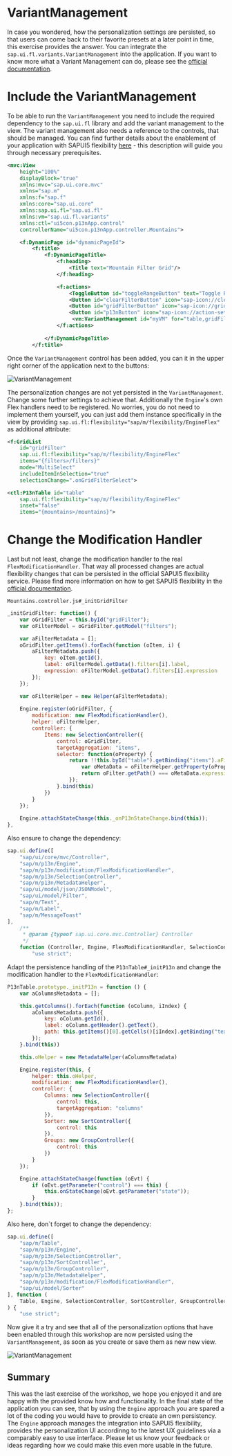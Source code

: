 # VariantManagement
In case you wondered, how the personalization settings are persisted, so that users can come back to their favorite presets at a later point in time, this exercise provides the answer. You can integrate the `sap.ui.fl.variants.VariantManagement` into the application. If you want to know more what a Variant Management can do, please see the [official documentation](https://experience.sap.com/fiori-design-web/variant-management/).
# Include the VariantManagement
To be able to run the `VariantManagement` you need to include the required dependency to the `sap.ui.fl` library and add the variant management to the view. The variant management also needs a reference to the controls, that should be managed. You can find further details about the enablement of your application with SAPUI5 flexibility [here](https://sapui5.hana.ondemand.com/#/topic/f1430c0337534d469da3a56307ff76af) - this description will guide you through necessary prerequisites.
````xml
<mvc:View
    height="100%"
    displayBlock="true"
    xmlns:mvc="sap.ui.core.mvc"
    xmlns="sap.m"
    xmlns:f="sap.f"
    xmlns:core="sap.ui.core"
    xmlns:sap.ui.fl="sap.ui.fl"
    xmlns:vm="sap.ui.fl.variants"
    xmlns:ctl="ui5con.p13nApp.control"
    controllerName="ui5con.p13nApp.controller.Mountains">

	<f:DynamicPage id="dynamicPageId">
		<f:title>
			<f:DynamicPageTitle>
				<f:heading>
					<Title text="Mountain Filter Grid"/>
				</f:heading>

				<f:actions>
                    <ToggleButton id="toggleRangeButton" text="Toggle Range" press=".onToggleRange" type="Transparent"/>
                    <Button id="clearFilterButton" icon="sap-icon://clear-filter" type="Transparent" press=".onClearFilterPress"/>
                    <Button id="gridFilterButton" icon="sap-icon://grid" type="Transparent" press=".onGridFilterPress"/>
                    <Button id="p13nButton" icon="sap-icon://action-settings" type="Transparent" press=".onP13nPress"/>
                     <vm:VariantManagement id="myVM" for="table,gridFilter"/>
                </f:actions>
               
			</f:DynamicPageTitle>
		</f:title>
````

Once the `VariantManagement` control has been added, you can it in the upper right corner of the application next to the buttons:

![VariantManagement](screenshots/ex11_1.png)

The personalization changes are not yet persisted in the `VariantManagement`. Change some further settings to achieve that. Additionally the `Engine`'s own Flex handlers need to be registered. No worries, you do not need to implement them yourself, you can just add them instance specifically in the view by providing `sap.ui.fl:flexibility="sap/m/flexibility/EngineFlex"` as additional attribute:

````xml
<f:GridList
    id="gridFilter"
    sap.ui.fl:flexibility="sap/m/flexibility/EngineFlex" 
    items="{filters>/filters}"
    mode="MultiSelect"
    includeItemInSelection="true"
    selectionChange=".onGridFilterSelect">
````

````xml
<ctl:P13nTable id="table"
    sap.ui.fl:flexibility="sap/m/flexibility/EngineFlex" 
    inset="false"
    items="{mountains>/mountains}">
````
# Change the Modification Handler
Last but not least, change the modification handler to the real `FlexModificationHandler`. That way all processed changes are actual flexibility changes that can be persisted in the official SAPUI5 flexibility service. Please find more information on how to get SAPUI5 flexibility in the [official documentation](https://help.sap.com/docs/UI5_FLEXIBILITY_KEY_USER/0f8b49c4dfc94bc0bda25a19aa93d5b2/365187a3cb1b4579a910532aa3c48ba2.html).

`Mountains.controller.js#_initGridFilter`
````js
_initGridFilter: function() {
    var oGridFilter = this.byId("gridFilter");
    var oFilterModel = oGridFilter.getModel("filters");

    var aFilterMetadata = [];
    oGridFilter.getItems().forEach(function (oItem, i) {
        aFilterMetadata.push({
            key: oItem.getId(),
            label: oFilterModel.getData().filters[i].label,
            expression: oFilterModel.getData().filters[i].expression
        });
    });

    var oFilterHelper = new Helper(aFilterMetadata);
    
    Engine.register(oGridFilter, {
        modification: new FlexModificationHandler(),
        helper: oFilterHelper,
        controller: {
            Items: new SelectionController({
                control: oGridFilter,
                targetAggregation: "items",
                selector: function(oProperty) {
                    return !!this.byId("table").getBinding("items").aFilters.find(function(oFilter){
                        var oMetaData = oFilterHelper.getProperty(oProperty.key);
                        return oFilter.getPath() === oMetaData.expression[0] && oFilter.getValue1() === oMetaData.expression[2];
                    });
                }.bind(this)
            })
        }
    });
    
    Engine.attachStateChange(this._onP13nStateChange.bind(this));
},
````

Also ensure to change the dependency:
````js
sap.ui.define([
    "sap/ui/core/mvc/Controller",
    "sap/m/p13n/Engine",
    "sap/m/p13n/modification/FlexModificationHandler",
    "sap/m/p13n/SelectionController",
    "sap/m/p13n/MetadataHelper",
    "sap/ui/model/json/JSONModel",
    "sap/ui/model/Filter",
    "sap/m/Text",
    "sap/m/Label",
    "sap/m/MessageToast"
],
    /**
     * @param {typeof sap.ui.core.mvc.Controller} Controller
     */
    function (Controller, Engine, FlexModificationHandler, SelectionController, Helper, JSONModel, Filter, Text, Label, MessageToast) {
        "use strict";
````


Adapt the persistence handling of the `P13nTable#_initP13n` and change the modification handler to the `FlexModificationHandler`:
````js
P13nTable.prototype._initP13n = function () {
    var aColumnsMetadata = [];

    this.getColumns().forEach(function (oColumn, iIndex) {
        aColumnsMetadata.push({
            key: oColumn.getId(),
            label: oColumn.getHeader().getText(), 
            path: this.getItems()[0].getCells()[iIndex].getBinding("text").getPath()
        });
    }.bind(this))

    this.oHelper = new MetadataHelper(aColumnsMetadata)

    Engine.register(this, {
        helper: this.oHelper,
        modification: new FlexModificationHandler(),
        controller: {
            Columns: new SelectionController({
                control: this,
                targetAggregation: "columns"
            }),
            Sorter: new SortController({
                control: this
            }),
            Groups: new GroupController({
                control: this
            })
        }
    });

    Engine.attachStateChange(function (oEvt) {
        if (oEvt.getParameter("control") === this) {
            this.onStateChange(oEvt.getParameter("state"));
        }
    }.bind(this));
};
````

Also here, don`t forget to change the dependency:
````js
sap.ui.define([
    "sap/m/Table",
    "sap/m/p13n/Engine",
    "sap/m/p13n/SelectionController",
    "sap/m/p13n/SortController",
    "sap/m/p13n/GroupController",
    "sap/m/p13n/MetadataHelper",
    "sap/m/p13n/modification/FlexModificationHandler",
    "sap/ui/model/Sorter"
], function (
    Table, Engine, SelectionController, SortController, GroupController, MetadataHelper, FlexModificationHandler, Sorter
) {
    "use strict";
````

Now give it a try and see that all of the personalization options that have been enabled through this workshop are now persisted using the `VariantManagement`, as soon as you create or save them as new new view.

![VariantManagement](screenshots/ex11_2.png)

## Summary
This was the last exercise of the workshop, we hope you enjoyed it and are happy with the provided know how and functionality. In the final state of the application you can see, that by using the `Engine` approach you are spared a lot of the coding you would have to provide to create an own persistency. The `Engine` approach manages the integration into SAPUI5 flexibility, provides the personalization UI accordinng to the latest UX guidelines via a comparably easy to use interface. Please let us know your feedback or ideas regarding how we could make this even more usable in the future.